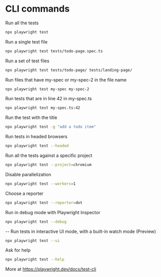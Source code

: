 # CLI commands

Run all the tests

```bash
npx playwright test
```

Run a single test file

```bash
npx playwright test tests/todo-page.spec.ts
```

Run a set of test files

```bash
npx playwright test tests/todo-page/ tests/landing-page/
```

Run files that have my-spec or my-spec-2 in the file name

```bash
npx playwright test my-spec my-spec-2
```

Run tests that are in line 42 in my-spec.ts

```bash
npx playwright test my-spec.ts:42
```

Run the test with the title

```bash
npx playwright test -g "add a todo item"
```

Run tests in headed browsers

```bash
npx playwright test --headed
```

Run all the tests against a specific project

```bash
npx playwright test --project=chromium
```

Disable parallelization

```bash
npx playwright test --workers=1
```

Choose a reporter

```bash
npx playwright test --reporter=dot
```

Run in debug mode with Playwright Inspector

```bash
npx playwright test --debug
```

-- Run tests in interactive UI mode, with a built-in watch mode (Preview)

```bash
npx playwright test --ui
```

Ask for help

```bash
npx playwright test --help
```

More at https://playwright.dev/docs/test-cli
